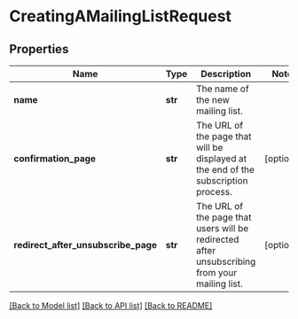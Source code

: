 # CreatingAMailingListRequest

## Properties
Name | Type | Description | Notes
------------ | ------------- | ------------- | -------------
**name** | **str** | The name of the new mailing list. | 
**confirmation_page** | **str** | The URL of the page that will be displayed at the end of the subscription process. | [optional] 
**redirect_after_unsubscribe_page** | **str** | The URL of the page that users will be redirected after unsubscribing from your mailing list. | [optional] 

[[Back to Model list]](../README.md#documentation-for-models) [[Back to API list]](../README.md#documentation-for-api-endpoints) [[Back to README]](../README.md)


